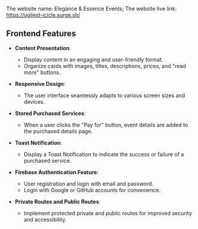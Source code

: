 
The website name: Elegance & Essence Events;
The website live link: https://ugliest-icicle.surge.sh/

## Frontend Features

- **Content Presentation**:
  - Display content in an engaging and user-friendly format.
  - Organize cards with images, titles, descriptions, prices, and "read more" buttons.

- **Responsive Design**:
  - The user interface seamlessly adapts to various screen sizes and devices.

- **Stored Purchased Services**:
  - When a user clicks the "Pay for" button, event details are added to the purchased details page.

- **Toast Notification**:
  - Display a Toast Notification to indicate the success or failure of a purchased service.

- **Firebase Authentication Feature**:
  - User registration and login with email and password.
  - Login with Google or GitHub accounts for convenience.

- **Private Routes and Public Routes**:
  - Implement protected private and public routes for improved security and accessibility.

